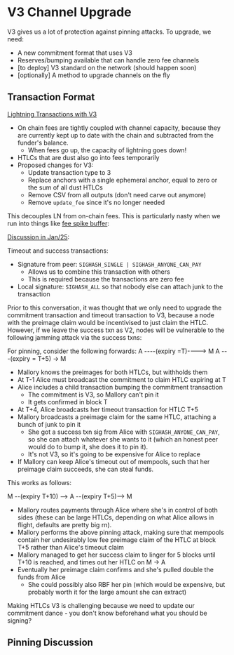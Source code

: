 # V3 Channel Upgrade

V3 gives us a lot of protection against pinning attacks. To upgrade, we
need:
- A new commitment format that uses V3
- Reserves/bumping available that can handle zero fee channels
- [to deploy] V3 standard on the network (should happen soon)
- [optionally] A method to upgrade channels on the fly

## Transaction Format

[Lightning Transactions with V3](https://delvingbitcoin.org/t/lightning-transactions-with-v3-and-ephemeral-anchors/418)
- On chain fees are tightly coupled with channel capacity, because
  they are currently kept up to date with the chain and subtracted
  from the funder's balance.
  - When fees go up, the capacity of lightning goes down!
- HTLCs that are dust also go into fees temporarily
- Proposed changes for V3:
  - Update transaction type to 3
  - Replace anchors with a single ephemeral anchor, equal to zero or
    the sum of all dust HTLCs
  - Remove CSV from all outputs (don't need carve out anymore)
  - Remove `update_fee` since it's no longer needed

This decouples LN from on-chain fees. This is particularly nasty when
we run into things like [fee spike buffer](https://github.com/lightning/bolts/pull/740):

[Discussion in Jan/25](https://github.com/lightning/bolts/issues/1221#issuecomment-2621162542):

Timeout and success transactions:
- Signature from peer: `SIGHASH_SINGLE | SIGHASH_ANYONE_CAN_PAY`
  - Allows us to combine this transaction with others
  - This is required because the transactions are zero fee
- Local signature: `SIGHASH_ALL` so that nobody else can attach junk
  to the transaction

Prior to this conversation, it was thought that we only need to upgrade
the commitment transaction and timeout transaction to V3, because a node
with the preimage claim would be incentivised to just claim the HTLC.
However, if we leave the success txn as V2, nodes will be vulnerable to
the following jamming attack via the success txns:

For pinning, consider the following forwards:
A ----(expiry =T)----> M 
A ---(expiry = T+5) -> M

* Mallory knows the preimages for both HTLCs, but withholds them
* At T-1 Alice must broadcast the commitment to claim HTLC expiring at T
* Alice includes a child transaction bumping the commitment transaction
  * The commitment is V3, so Mallory can't pin it
  * It gets confirmed in block T
* At T+4, Alice broadcasts her timeout transaction for HTLC T+5
* Mallory broadcasts a preimage claim for the same HTLC, attaching a 
  bunch of junk to pin it
  - She got a success txn sig from Alice with `SIGHASH_ANYONE_CAN_PAY`,
    so she can attach whatever she wants to it (which an honest peer
    would do to bump it, she does it to pin it).
  * It's not V3, so it's going to be expensive for Alice to replace
* If Mallory can keep Alice's timeout out of mempools, such that her 
  preimage claim succeeds, she can steal funds.

This works as follows:

M --(expiry T+10) --> A --(expiry T+5)--> M

* Mallory routes payments through Alice where she's in control of both
  sides (these can be large HTLCs, depending on what Alice allows in 
  flight, defaults are pretty big rn).
* Mallory performs the above pinning attack, making sure that mempools
  contain her undesirably low fee preimage claim of the HTLC at block
  T+5 rather than Alice's timeout claim
* Mallory managed to get her success claim to linger for 5 blocks
  until T+10 is reached, and times out her HTLC on M -> A
* Eventually her preimage claim confirms and she's pulled double the
  funds from Alice
  * She could possibly also RBF her pin (which would be expensive, but
    probably worth it for the large amount she can extract)

Making HTLCs V3 is challenging because we need to update our commitment
dance - you don't know beforehand what you should be signing?

## Pinning Discussion

